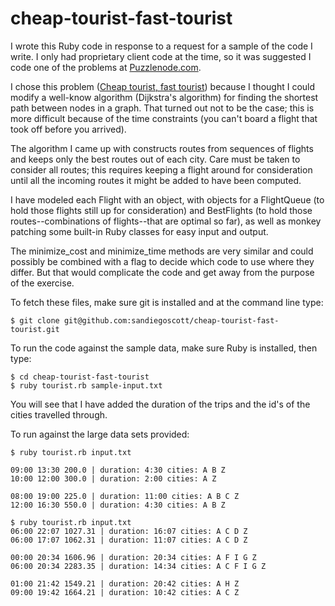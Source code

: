 # cheap-tourist-fast-tourist

I wrote this Ruby code in response to a request for a sample of the code I write. I only had proprietary client code at the time, so it was suggested I code one of the problems at [Puzzlenode.com](http://www.puzzlenode.com).

I chose this problem ([Cheap tourist, fast tourist](http://www.puzzlenode.com/puzzles/2-cheap-tourist-fast-tourist)) because I thought I could modify a well-know algorithm (Dijkstra's algorithm) for finding the shortest path between nodes in a graph. That turned out not to be the case; this is more difficult because of the time constraints (you can't board a flight that took off before you arrived).

The algorithm I came up with constructs routes from sequences of flights and keeps only the best routes out of each city. Care must be taken to consider all routes; this requires keeping a flight around for consideration until all the incoming routes it might be added to have been computed.

I have modeled each Flight with an object, with objects for a FlightQueue (to hold those flights still up for consideration) and BestFlights (to hold those routes--combinations of flights--that are optimal so far), as well as monkey patching some built-in Ruby classes for easy input and output.

The minimize_cost and minimize_time methods are very similar and could possibly be combined with a flag to decide which code to use where they differ. But that would complicate the code and get away from the purpose of the exercise.

To fetch these files, make sure git is installed and at the command line type:

```
$ git clone git@github.com:sandiegoscott/cheap-tourist-fast-tourist.git
```

To run the code against the sample data, make sure Ruby is installed, then type:

```
$ cd cheap-tourist-fast-tourist
$ ruby tourist.rb sample-input.txt
```

You will see that I have added the duration of the trips and the id's of the cities travelled through.

To run against the large data sets provided:

```
$ ruby tourist.rb input.txt

09:00 13:30 200.0 | duration: 4:30 cities: A B Z
10:00 12:00 300.0 | duration: 2:00 cities: A Z

08:00 19:00 225.0 | duration: 11:00 cities: A B C Z
12:00 16:30 550.0 | duration: 4:30 cities: A B Z

$ ruby tourist.rb input.txt
06:00 22:07 1027.31 | duration: 16:07 cities: A C D Z
06:00 17:07 1062.31 | duration: 11:07 cities: A C D Z

00:00 20:34 1606.96 | duration: 20:34 cities: A F I G Z
06:00 20:34 2283.35 | duration: 14:34 cities: A C F I G Z

01:00 21:42 1549.21 | duration: 20:42 cities: A H Z
09:00 19:42 1664.21 | duration: 10:42 cities: A C Z
```
